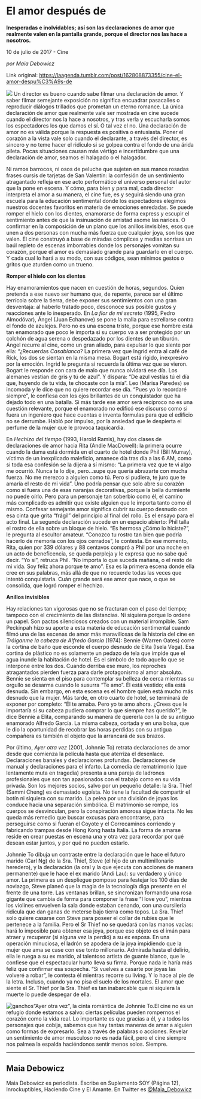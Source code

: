 # El amor después de

**Inesperadas e inolvidables; así son las declaraciones de amor que realmente valen en la pantalla grande, porque el director nos las hace a nosotros.**

10 de julio de 2017 - Cine

_por Maia Debowicz_

Link original: https://laagenda.tumblr.com/post/162808873355/cine-el-amor-despu%C3%A9s-de

![](https://64.media.tumblr.com/78f07bee2379b30de743ae98fce5127e/tumblr_inline_pjzt1j01Wv1t6q87u_500.jpg)
Un director es bueno cuando sabe filmar una declaración de amor. Y saber filmar semejante exposición no significa encuadrar pasacalles o reproducir diálogos trillados que prometan un eterno romance. La única declaración de amor que realmente vale ser mostrada en cine sucede cuando el director nos la hace a nosotros, y tras verla y escucharla somos los espectadores los que damos el sí. O tal vez el no. Una declaración de amor no es válida porque la respuesta es positiva o entusiasta. Poner el corazón a la vista vale solo cuando el declarante, a través del director, es sincero y no teme hacer el ridículo si se golpea contra el fondo de una árida pileta. Pocas situaciones causan más vértigo e incertidumbre que una declaración de amor, seamos el halagado o el halagador. 

Ni ramos barrocos, ni osos de peluche que sujeten en sus manos rosadas frases cursis de tarjetas de San Valentín: la confesión de un sentimiento atragantado refleja en ese acto performático el universo personal del autor que la pone en escena. Y cómo, para bien y para mal, cada director interpreta el amor a su manera, el cine fue, es y seguirá siendo una gran escuela para la educación sentimental donde los espectadores elegimos nuestros docentes favoritos en materia de emociones enredadas. Se puede romper el hielo con los dientes, enamorarse de forma express y escupir el sentimiento antes de que la insinuación de amistad asome las narices. O confirmar en la composición de un plano que los anillos invisibles, esos que unen a dos personas con mucha más fuerza que cualquier joya, son los que valen. El cine construyó a base de miradas cómplices y medias sonrisas un baúl repleto de escenas imborrables donde los personajes vomitan su corazón, porque el amor es demasiado grande para guardarlo en el cuerpo. Y cada cual lo hará a su modo, con sus códigos, sean mínimos gestos o gritos que aturden como un trueno. 

  
**Romper el hielo con los dientes**

Hay enamoramientos que nacen en cuestión de horas, segundos. Quien pretenda a ese nuevo ser humano que, de repente, parece ser el último terrícola sobre la tierra, debe exponer sus sentimientos con una gran desventaja: al haberlo tratado poco, desconoce sus posible gustos y reacciones ante lo inesperado. En *La flor de mi secreto* (1995, Pedro Almodóvar), Ángel (Juan Echanove) se pone la malla para estrellarse contra el fondo de azulejos. Pero no es una escena triste, porque ese hombre está tan enamorado que poco le importa si su cuerpo va a ser protegido por un colchón de agua serena o despedazado por los dientes de un tiburón. Ángel recurre al cine, como un gran aliado, para expulsar lo que siente por ella: “¿Recuerdas *Casablanca*? La primera vez que Ingrid entra al café de Rick, los dos se sientan en la misma mesa. Bogart está rígido, inexpresivo por la emoción. Ingrid le pregunta si recuerda la última vez que se vieron. Bogart le responde con cara de malo que nunca olvidará ese día. Los alemanes vestían de gris y tú de azul”. Y dispara: “De azul vestías tú el día que, huyendo de tu vida, te chocaste con la mía”. Leo (Marisa Paredes) se incomoda y le dice que no quiere recordar ese día. “Pues yo lo recordaré siempre”, le confiesa con los ojos brillantes de un conquistador que ha dejado todo en una batalla. Si más tarde ese amor será recíproco no es una cuestión relevante, porque el enamorado no edificó ese discurso como si fuera un ingeniero que hace cuentas e inventa fórmulas para que el edificio no se derrumbe. Habló por impulso, por la ansiedad que le despierta el perfume de la mujer que le provoca taquicardia. 

En *Hechizo del tiempo* (1993, Harold Ramis), hay dos clases de declaraciones de amor hacia Rita (Andie MacDowell): la primera ocurre cuando la dama está dormida en el cuarto de hotel donde Phil (Bill Murray), víctima de un inexplicado maleficio, amanece día tras día a las 6 AM, como si toda esa confesión se la dijera a sí mismo: “La primera vez que te vi algo me ocurrió. Nunca te lo dije, pero…supe que quería abrazarte con mucha fuerza. No me merezco a alguien como tú. Pero si pudiera, te juro que te amaría el resto de mi vida”. Uno podría pensar que solo abre su corazón como si fuera una de esas naranjas decorativas, porque la bella durmiente no puede oírlo. Pero para un personaje tan soberbio como él, el camino más complicado es admitir que existe alguien que le importa tanto como él mismo. Confesar semejante amor significa cubrir su cuerpo desnudo con esa cinta que grita “frágil” del principio al final del rollo. Es el ensayo para el acto final. La segunda declaración sucede en un espacio abierto: Phil talla el rostro de ella sobre un bloque de hielo. “Es hermosa ¿Cómo lo hiciste?”, le pregunta al escultor amateur. “Conozco tu rostro tan bien que podría hacerlo de memoria con los ojos cerrados”, le contesta. En ese momento, Rita, quien por 339 dólares y 88 centavos compró a Phil por una noche en un acto de beneficencia, se queda perpleja y le expresa que no sabe qué decir. “Yo sí”, retruca Phil. “No importa lo que suceda mañana, o el resto de mi vida. Soy feliz ahora porque te amo”. Esa es la primera escena donde ella cree en sus palabras, más allá de que no recuerde todas las veces que intentó conquistarla. Cuán grande será ese amor que nace, o que se consolida, que logró romper el hechizo. 

  
**Anillos invisibles**

Hay relaciones tan vigorosas que no se fracturan con el paso del tiempo; tampoco con el crecimiento de las distancias. Ni siquiera porque lo ordene un papel. Son pactos silenciosos creados con un material irrompible. Sam Peckinpah hizo su aporte a esta materia de educación sentimental cuando filmó una de las escenas de amor más maravillosas de la historia del cine en *Tráiganme la cabeza de Alfredo García* (1974): Bennie (Warren Oates) corre la cortina de baño que esconde el cuerpo desnudo de Elita (Isela Vega). Esa cortina de plástico no es solamente un pedazo de tela que impide que el agua inunde la habitación de hotel. Es el símbolo de todo aquello que se interpone entre los dos. Cuando derriba ese muro, los reproches atragantados pierden fuerza para darle protagonismo al amor absoluto. Bennie se sienta en el piso para contemplar su belleza de cerca mientras su orgullo se desarma cuando le susurra “Te amo”. Él está vestido; ella está desnuda. Sin embargo, en esta escena es el hombre quien está mucho más desnudo que la mujer. Más tarde, en otro cuarto de hotel, se terminará de exponer por completo: “Él te amaba. Pero yo te amo ahora. ¿Crees que le importaría si su cabeza pudiera comprar lo que siempre has querido?”, le dice Bennie a Elita, comparando su manera de quererla con la de su antiguo enamorado Alfredo García. La misma cabeza, cortada y en una bolsa, que le dio la oportunidad de recobrar las horas perdidas con su antigua compañera es también el objeto que la arrancará de sus brazos. 

Por último, *Ayer otra vez* (2001, Johnnie To) retrata declaraciones de amor desde que comienza la película hasta que aterriza el desenlace. Declaraciones banales y declaraciones profundas. Declaraciones de manual y declaraciones para el infarto. La comedia de rematrimonio (que lentamente muta en tragedia) presenta a una pareja de ladrones profesionales que son tan apasionados con el trabajo como en su vida privada. Son los mejores socios, salvo por un pequeño detalle: la Sra. Thief (Sammi Cheng) es demasiado egoísta. No tiene la facultad de compartir el botín ni siquiera con su marido. La pelea por una división de joyas los conduce hacia una separación simbólica. El matrimonio se rompe, los cuerpos se desvinculan, pero la conspiración amorosa sigue intacta. No les queda más remedio que buscar excusas para encontrarse, para perseguirse como si fueran el Coyote y el Correcaminos corriendo y fabricando trampas desde Hong Kong hasta Italia. La forma de amarse reside en crear puestas en escena una y otra vez para recordar por qué desean estar juntos, y por qué no pueden estarlo. 

Johnnie To dibuja un contraste entre la declaración que le hace el futuro marido (Carl Ng) de la Sra. Thief, Steve (el hijo de un multimillonario heredero), y la declaración (la oral y la que ejecuta con acciones de manera permanente) que le hace el ex marido (Andi Lau): su verdadero y único amor. La primera es un despliegue pomposo para festejar los 100 días de noviazgo, Steve planeó que la magia de la tecnología diga presente en el frente de una torre. Las ventanas brillan, se sincronizan formando una rosa gigante que cambia de forma para componer la frase “I love you”, mientras los violines envuelven la sala donde estaban cenando, con una cursilería ridícula que dan ganas de meterse bajo tierra como topos. La Sra. Thief solo quiere casarse con Steve para poseer el collar de rubíes que le pertenece a la familia. Pero el Sr Thief no se quedará con las manos vacías: hará lo imposible para obtener esa joya, porque ese objeto es el imán para atraer y recuperar (si alguna vez la perdió) a su ex esposa. En una operación minuciosa, el ladrón se apodera de la joya impidiendo que la mujer que ama se case con ese tonto millonario. Admirada hasta el delirio, ella le ruega a su ex marido, al talentoso artista de guante blanco, que le confiese que el espectacular hurto lleva su firma. Porque nada le haría más feliz que confirmar esa sospecha. “Si vuelves a casarte por joyas las volveré a robar”, le contesta él mientras recorre su living. Y lo hace al pie de la letra. Incluso, cuando ya no pisa el suelo de los mortales. El amor que siente el Sr. Thief por la Sra. Thief es tan inabarcable que ni siquiera la muerte lo puede despegar de ella. 

![ganchos](https://64.media.tumblr.com/78f07bee2379b30de743ae98fce5127e/tumblr_inline_pjzt1j01Wv1t6q87u_500.jpg)“Ayer otra vez”, la cinta romántica de Johnnie To.El cine no es un refugio donde estamos a salvo: ciertas películas pueden rompernos el corazón como la vida real. Lo importante es que gracias a él, y a todos los personajes que cobija, sabemos que hay tantas maneras de amar a alguien como formas de expresarlo. Sea a través de palabras o acciones. Revelar un sentimiento de amor musculoso no es nada fácil, pero el cine siempre nos palmea la espalda haciéndonos sentir menos solos. Siempre. 

  




---

 Maia Debowicz
--------------

 Maia Debowicz es periodista. Escribe en Suplemento SOY (Página 12), Inrockuptibles, Haciendo Cine y El Amante. En Twitter es [@Maia\_Debowicz](https://twitter.com/Maia_Debowicz?lang=es%E2%80%9D%20%20target=) 

